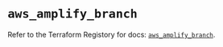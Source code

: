 # `aws_amplify_branch`

Refer to the Terraform Registory for docs: [`aws_amplify_branch`](https://registry.terraform.io/providers/hashicorp/aws/5.25.0/docs/resources/amplify_branch).
